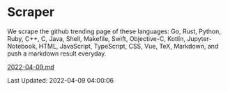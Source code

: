 # Scraper

We scrape the github trending page of these languages: Go, Rust, Python, Ruby, C++, C, Java, Shell, Makefile, Swift, Objective-C, Kotlin, Jupyter-Notebook, HTML, JavaScript, TypeScript, CSS, Vue, TeX, Markdown, and push a markdown result everyday.

[2022-04-09.md](https://github.com/yangwenmai/github-trending-backup/blob/master/2022-04-09.md)

Last Updated: 2022-04-09 04:00:06